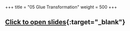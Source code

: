 +++
title = "05 Glue Transformation"
weight = 500
+++

## [Click to open slides](./slides/500.pdf){:target="_blank"}